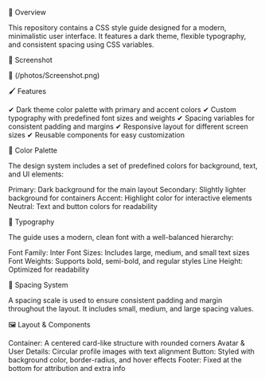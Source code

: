 📌 Overview

This repository contains a CSS style guide designed for a modern, minimalistic user interface. It features a dark theme, flexible typography, and consistent spacing using CSS variables.

📸 Screenshot

🔹 (/photos/Screenshot.png)

🖌️ Features

✔ Dark theme color palette with primary and accent colors
✔ Custom typography with predefined font sizes and weights
✔ Spacing variables for consistent padding and margins
✔ Responsive layout for different screen sizes
✔ Reusable components for easy customization

🎨 Color Palette

The design system includes a set of predefined colors for background, text, and UI elements:

Primary: Dark background for the main layout
Secondary: Slightly lighter background for containers
Accent: Highlight color for interactive elements
Neutral: Text and button colors for readability

🔡 Typography

The guide uses a modern, clean font with a well-balanced hierarchy:

Font Family: Inter
Font Sizes: Includes large, medium, and small text sizes
Font Weights: Supports bold, semi-bold, and regular styles
Line Height: Optimized for readability

📏 Spacing System

A spacing scale is used to ensure consistent padding and margin throughout the layout. It includes small, medium, and large spacing values.

🖼️ Layout & Components

Container: A centered card-like structure with rounded corners
Avatar & User Details: Circular profile images with text alignment
Button: Styled with background color, border-radius, and hover effects
Footer: Fixed at the bottom for attribution and extra info
